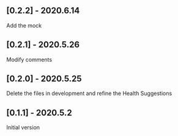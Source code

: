 ## [0.2.2] - 2020.6.14
Add the mock

## [0.2.1] - 2020.5.26
Modify comments

## [0.2.0] - 2020.5.25
Delete the files in development and refine the Health Suggestions

## [0.1.1] - 2020.5.2
Initial version
